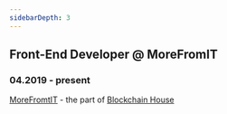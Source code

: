 ```yaml
---
sidebarDepth: 3
---
```

## Front-End Developer @ MoreFromIT
### 04.2019 - present
[MoreFromtIT](https://www.morefromit.com/) - the part of [Blockchain House](https://blockchainhouse.co/)
